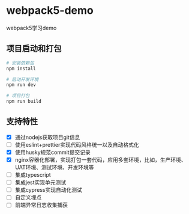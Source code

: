 # webpack5-demo

webpack5学习demo

## 项目启动和打包

```bash
# 安装依赖包
npm install

# 启动开发环境
npm run dev

# 项目打包
npm run build
```

## 支持特性

- [x] 通过nodejs获取项目git信息
- [ ] 使用eslint+prettier实现代码风格统一以及自动格式化
- [x] 使用husky规范commit提交记录
- [x] nginx容器化部署，实现打包一套代码，应用多套环境，比如，生产环境、UAT环境、测试环境、开发环境等
- [ ] 集成typescript
- [ ] 集成jest实现单元测试
- [ ] 集成cypress实现自动化测试
- [ ] 自定义埋点
- [ ] 前端异常日志收集捕获
